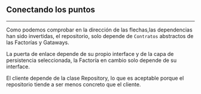 ## Conectando los puntos
------------------------------

Como podemos comprobar en la dirección de las flechas,las dependencias han sido invertidas,
el repositorio, solo depende de `Contratos` abstractos de las Factorías y Gataways.

La puerta de enlace depende de su propio interface y de la capa de persistencia 
seleccionada, la Factoría en cambio solo depende de su interface. 

El cliente depende de la clase Repository, lo que es aceptable porque el repositorio tiende a 
ser menos concreto que el cliente.